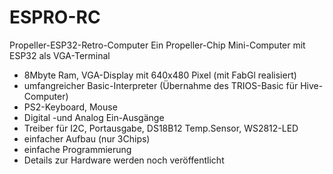 # ESPRO-RC
Propeller-ESP32-Retro-Computer
Ein Propeller-Chip Mini-Computer mit ESP32 als VGA-Terminal

- 8Mbyte Ram, VGA-Display mit 640x480 Pixel (mit FabGl realisiert)
- umfangreicher Basic-Interpreter (Übernahme des TRIOS-Basic für Hive-Computer)
- PS2-Keyboard, Mouse
- Digital -und Analog Ein-Ausgänge
- Treiber für I2C, Portausgabe, DS18B12 Temp.Sensor, WS2812-LED
- einfacher Aufbau (nur 3Chips)
- einfache Programmierung
- Details zur Hardware werden noch veröffentlicht
